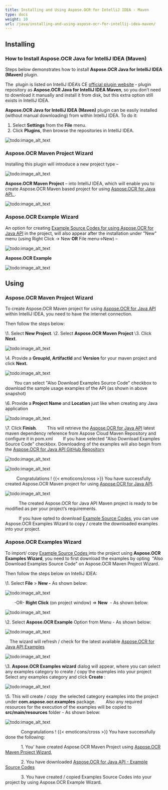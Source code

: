 ```yaml
---
title: Installing and Using Aspose.OCR for IntelliJ IDEA - Maven
type: docs
weight: 10
url: /java/installing-and-using-aspose-ocr-for-intellij-idea-maven/
---
```


## **Installing**
### **How to Install Aspose.OCR Java for IntelliJ IDEA (Maven)**
Steps below demonstrates how to install **Aspose.OCR Java for IntelliJ IDEA (Maven)** plugin.

The  plugin is listed on IntelliJ IDEA’s CE [official plugin website](https://goo.gl/HJNLVX) - plugin repository as **Aspose.OCR Java for IntelliJ IDEA Maven**, so you don’t need to download it manually and install it from disk, but this extra option still exists in IntelliJ IDEA.

**Aspose.OCR Java for IntelliJ IDEA (Maven)** plugin can be easily installed (without manual downloading) from within IntelliJ IDEA. To do it:

1. Select **Settings** from the **File** menu.
1. Click **Plugins**, then browse the repositories in IntelliJ IDEA. 

![todo:image_alt_text](http://i.imgur.com/kxaz6OV.jpg)
### **Aspose.OCR Maven Project Wizard**
Installing this plugin will introduce a new project type – 

![todo:image_alt_text](http://download-codeplex.sec.s-msft.com/Download/SourceControlFileDownload.ashx?ProjectName=aspose-ocrjavaintellij&changeSetId=90193ba99fb84109c8fe273668b42cbd2cac67ba&itemId=src%2fresources%2fasposeSmall.png)

**Aspose.OCR Maven Project** – into IntelliJ IDEA, which will enable you to create Aspose.OCR Maven based project for using [Aspose.OCR for Java API. ](http://goo.gl/cbtvB0). 

![todo:image_alt_text](http://i.imgur.com/pGFpoiu.jpg)
### **Aspose.OCR Example Wizard**
An option for creating [Example Source Codes for using Aspose.OCR for Java API](https://goo.gl/gf18Wd) in the project, will also appear after the installation under "New" menu (using Right Click -> New **OR** File menu->New) – 

![todo:image_alt_text](http://download-codeplex.sec.s-msft.com/Download/SourceControlFileDownload.ashx?ProjectName=aspose-ocrjavaintellij&changeSetId=90193ba99fb84109c8fe273668b42cbd2cac67ba&itemId=src%2fresources%2fasposeSmall.png)

**Aspose.OCR Example**

![todo:image_alt_text](http://i.imgur.com/eMsSuxR.jpg)
## **Using**
### **Aspose.OCR Maven Project Wizard**
To create Aspose.OCR Maven project for using [Aspose.OCR for Java API](http://goo.gl/cbtvB0) within IntelliJ IDEA, you need to have the internet connection.

Then follow the steps below:

\1. Select **New Project**.
\2. Select **Aspose.OCR Maven Project** 
\3. Click **Next**. 

![todo:image_alt_text](http://i.imgur.com/pGFpoiu.jpg)


\4. Provide a **GroupId, ArtifactId** and **Version** for your maven project and click **Next.**

![todo:image_alt_text](http://i.imgur.com/eXu9oQI.jpg)


`    `You can select "Also Download Examples Source Code" checkbox to download the sample usage examples of the API (as shown in above snapshot)

\6. Provide a **Project Name** and **Location** just like when creating any Java application

![todo:image_alt_text](http://i.imgur.com/qKhY4X4.jpg)


\7. Click **Finish**.
`    `This will retrieve the [Aspose.OCR for Java API](http://goo.gl/cbtvB0) latest maven dependency reference from Aspose Cloud Maven Repository and configure it in pom.xml
`    `If you have selected "Also Download Examples Source Code" checkbox. Downloading of the examples will also begin from the [Aspose.OCR for Java API GitHub Repository](https://goo.gl/gf18Wd)

![todo:image_alt_text](http://i.imgur.com/7Pz2N2z.jpg)

![todo:image_alt_text](http://i.imgur.com/EPRx93G.jpg)

`     `Congratulations ! {{< emoticons/cross >}} You have successfully created Aspose.OCR Maven project for using [Aspose.OCR for Java API](http://goo.gl/cbtvB0).

![todo:image_alt_text](http://i.imgur.com/L6QqEk5.jpg)

`      `The created Aspose.OCR for Java API Maven project is ready to be modified as per your project’s requirements.

`      `If you have opted to download [Example Source Codes](https://goo.gl/gf18Wd), you can use Aspose.OCR Examples Wizard to copy / create the downloaded examples into your project.
### **Aspose.OCR Examples Wizard**
To import/ copy [Example Source Codes ](https://goo.gl/gf18Wd)into the project using **Aspose.OCR Examples Wizard**, you need to first download the examples by opting  "Also Download Examples Source Code" on Aspose.OCR Maven Project Wizard.

Then follow the steps below on IntelliJ IDEA:

\1. Select **File** > **New -** As shown below: 

![todo:image_alt_text](http://i.imgur.com/N8tT9Q0.jpg)


`    `-OR- **Right Click** (on project window) => **New**  - As shown below: 

![todo:image_alt_text](http://i.imgur.com/aUBWkhp.jpg)


\2. Select **Aspose.OCR Example** Option from Menu - As shown below: 

![todo:image_alt_text](http://i.imgur.com/0tq4rOC.jpg)


`  `The wizard will refresh / check for the latest available [Aspose.OCR for Java API Examples](https://goo.gl/gf18Wd) 

![todo:image_alt_text](http://i.imgur.com/5PZwsuq.jpg)


\3. **Aspose.OCR Examples wizard** dialog will appear, where you can select any examples category to create / copy the examples into your project
`    `Select any examples category and click **Create** : 

![todo:image_alt_text](http://i.imgur.com/eMsSuxR.jpg)


\5. This will create / copy  the selected category examples into the project under **com.aspose.ocr.examples** package.
`    `Also any required resources for the execution of the examples will be copied to **src/main/resources** folder - As shown below:

![todo:image_alt_text](http://i.imgur.com/JAQrsbb.jpg)



`       `Congratulations ! {{< emoticons/cross >}} You have successfully done the following:

`       `1. You' have created Aspose.OCR Maven Project using [Aspose.OCR Maven Project Wizard](http://www.aspose.com/docs/display/ocrjava/4.2.2.1+Aspose.OCR+Maven+Project+Wizard),

`       `2. You have downloaded [Aspose.OCR for Java API - Example Source Codes](https://goo.gl/gf18Wd)

`       `3. You have created / copied Examples Source Codes into your project by using Aspose.OCR Example Wizard.
